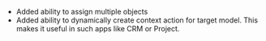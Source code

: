 - Added ability to assign multiple objects
- Added ability to dynamically create context action for target model.
  This makes it useful in such apps like CRM or Project.
